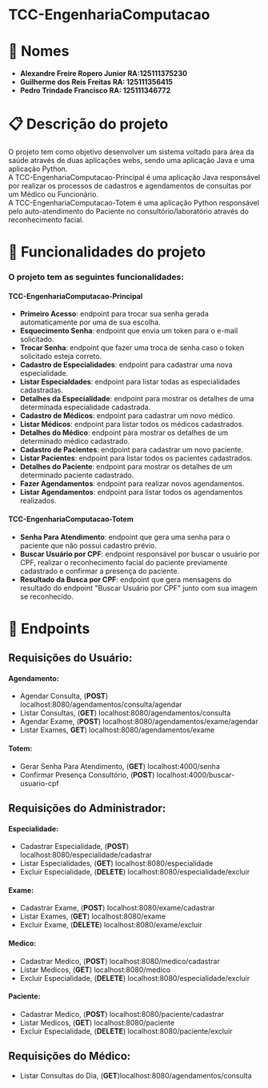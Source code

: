 # TCC-EngenhariaComputacao

# :page_with_curl: Nomes

- **Alexandre Freire Ropero Junior RA:125111375230**
- **Guilherme dos Reis Freitas RA: 125111356415**
- **Pedro Trindade Francisco RA: 125111346772**

# :clipboard: Descrição do projeto

O projeto tem como objetivo desenvolver um sistema voltado para área da saúde através de duas aplicações webs, sendo uma aplicação Java e uma aplicação Python.  
A TCC-EngenhariaComputacao-Principal é uma aplicação Java responsável por realizar os processos de cadastros e agendamentos de consultas por um Médico ou Funcionário.  
A TCC-EngenhariaComputacao-Totem é uma aplicação Python responsável pelo auto-atendimento do Paciente no consultório/laboratório através do reconhecimento facial.  

# :hammer: Funcionalidades do projeto

### O projeto tem as seguintes funcionalidades:

#### TCC-EngenhariaComputacao-Principal

- **Primeiro Acesso**: endpoint para trocar sua senha gerada automaticamente por uma de sua escolha.  
- **Esquecimento Senha**: endpoint que envia um token para o e-mail solicitado.  
- **Trocar Senha**: endpoint que fazer uma troca de senha caso o token solicitado esteja correto.
- **Cadastro de Especialidades**: endpoint para cadastrar uma nova especialidade.  
- **Listar Especialdades**: endpoint para listar todas as especialidades cadastradas.  
- **Detalhes da Especialidade**: endpoint para mostrar os detalhes de uma determinada especialidade cadastrada.  
- **Cadastro de Médicos**: endpoint para cadastrar um novo médico.  
- **Listar Médicos**: endpoint para listar todos os médicos cadastrados.  
- **Detalhes do Médico**: endpoint para mostrar os detalhes de um determinado médico cadastrado.  
- **Cadastro de Pacientes**: endpoint para cadastrar um novo paciente.  
- **Listar Pacientes**: endpoint para listar todos os pacientes cadastrados.  
- **Detalhes do Paciente**: endpoint para mostrar os detalhes de um determinado paciente cadastrado.  
- **Fazer Agendamentos**: endpoint para realizar novos agendamentos.  
- **Listar Agendamentos**: endpoint para listar todos os agendamentos realizados.  

#### TCC-EngenhariaComputacao-Totem

- **Senha Para Atendimento**: endpoint que gera uma senha para o paciente que não possui cadastro prévio.  
- **Buscar Usuário por CPF**: endpoint responsável por buscar o usuário por CPF, realizar o reconhecimento facial do paciente previamente cadastrado e confirmar a presença do paciente.  
- **Resultado da Busca por CPF**: endpoint que gera mensagens do resultado do endpoint "Buscar Usuário por CPF" junto com sua imagem se reconhecido.

# :incoming_envelope: Endpoints

## Requisições do Usuário:

#### Agendamento:

- Agendar Consulta, (**POST**) localhost:8080/agendamentos/consulta/agendar
- Listar Consultas, (**GET**) localhost:8080/agendamentos/consulta
- Agendar Exame, (**POST**) localhost:8080/agendamentos/exame/agendar
- Listar Exames, **GET**) localhost:8080/agendamentos/exame

#### Totem:

- Gerar Senha Para Atendimento, (**GET**) localhost:4000/senha
- Confirmar Presença Consultório, (**POST**) localhost:4000/buscar-usuario-cpf

## Requisições do Administrador:

#### Especialidade:

- Cadastrar Especialidade, (**POST**) localhost:8080/especialidade/cadastrar
- Listar Especialidades, (**GET**) localhost:8080/especialidade
- Excluir Especialidade, (**DELETE**) localhost:8080/especialidade/excluir

#### Exame:

- Cadastrar Exame, (**POST**) localhost:8080/exame/cadastrar
- Listar Exames, (**GET**) localhost:8080/exame
- Excluir Exame, (**DELETE**) localhost:8080/exame/excluir

#### Medico:

- Cadastrar Medico, (**POST**) localhost:8080/medico/cadastrar
- Listar Medicos, (**GET**) localhost:8080/medico
- Excluir Especialidade, (**DELETE**) localhost:8080/especialidade/excluir

#### Paciente:

- Cadastrar Medico, (**POST**) localhost:8080/paciente/cadastrar  
- Listar Medicos, (**GET**) localhost:8080/paciente
- Excluir Especialidade, (**DELETE**) localhost:8080/paciente/excluir

## Requisições do Médico:

- Listar Consultas do Dia, (**GET**)localhost:8080/agendamentos/consulta  
